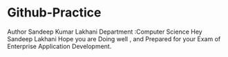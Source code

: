 # Github-Practice
Author Sandeep Kumar Lakhani
Department :Computer Science
Hey Sandeep Lakhani Hope you are Doing well , and Prepared for your Exam of Enterprise Application Development.